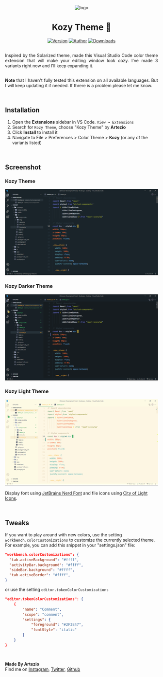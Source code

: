 <!-- Cover -->

<div align='center'> 
<img src='https://i.ibb.co/C7yWm5x/Icon.png' alt='logo'>
<br>

# Kozy Theme 🌱

[![Version](https://img.shields.io/badge/VSCODE-V1.12%2B-normal?style=flat)](https://code.visualstudio.com/updates/v1_12) [![Author](https://vsmarketplacebadge.apphb.com/version/Artezio.kozy-theme.svg)](https://github.com/Artezi0/Kozy)
[![Downloads](https://img.shields.io/visual-studio-marketplace/d/Artezio.kozy-theme?color=orange&label=Downloads)](https://marketplace.visualstudio.com/items?itemName=Artezio.kozy-theme)
</div>

<br>

<div align='justify'>
Inspired by the Solarized theme, made this Visual Studio Code color theme extension that will make your editing window look cozy. I've made 3 variants right now and I'll keep expanding it.

<br>
<br>

**Note** that I haven't fully tested this extension on all available languages. But I will keep updating it if needed. If threre is a problem please let me know.
</div>

<br />

## Installation

1. Open the **Extensions** sidebar in VS Code. `View → Extensions`
2. Search for `Kozy Theme`, choose "Kozy Theme" by **Artezio**
3. Click **Install** to install it
4. Navigate to File > Preferences > Color Theme > **Kozy** (or any of the variants listed)

<br>

## Screenshot
### Kozy Theme
![Screenshot](images/Screenshot%20(1).png)

### Kozy Darker Theme
![Screenshot](images/Screenshot%20(2).png)

### Kozy Light Theme
![Screenshot](images/Screenshot%20(3).png)

Display font using [JetBrains Nerd Font](https://www.nerdfonts.com/) and file icons using [City of Light Icons](https://github.com/Yummygum/city-lights-icons-vsc). 

<br />

## Tweaks

If you want to play around with new colors, use the setting `workbench.colorCustomizations` to customize the currently selected theme. For example, you can add this snippet in your "settings.json" file:

```json
"workbench.colorCustomizations": {
  "tab.activeBackground": "#ffff",
  "activityBar.background": "#ffff",
  "sideBar.background": "#ffff",
  "tab.activeBorder": "#ffff",
}
```

or use the setting `editor.tokenColorCustomizations`

```json
"editor.tokenColorCustomizations": {
    {
        "name": "Comment",
        "scope": "comment",
        "settings": {
            "foreground": "#2F3E47",
		    "fontStyle": "italic"
        }
    }
}
```

<br />

<!-- # **Color Pallete**
#### For Kozy theme and Kozy darker theme
| Color&nbsp;&nbsp;&nbsp;&nbsp;&nbsp;&nbsp;&nbsp;&nbsp;&nbsp;&nbsp;&nbsp;&nbsp;&nbsp;&nbsp;&nbsp; | Hex |
| ---------- | ------------------------------------------------------------ | 
| ![#2F3E47](https://via.placeholder.com/15/2F3E47/2F3E47?text=+) `#2F3E47` | Charcoal |
| ![#263138](https://via.placeholder.com/15/263138/263138?text=+) `#263138` | Gunmetal |
| ![#1A242A](https://via.placeholder.com/15/1A242A/1A242A?text=+) `#1A242A` | Charleston Gree |
| ![#182026](https://via.placeholder.com/15/182026/182026?text=+) `#182026` | Eerie Black |
| ![#DBE4FF](https://via.placeholder.com/15/DBE4FF/DBE4FF?text=+) `#DBE4FF` | Lavender Web |
| ![#EAEDF6](https://via.placeholder.com/15/EAEDF6/EAEDF6?text=+) `#EAEDF6` | Ghost White |
| ![#B6B3AE](https://via.placeholder.com/15/B6B3AE/B6B3AE?text=+) `#B6B3AE` | Silver Chalice |
| ![#63A0B5](https://via.placeholder.com/15/63A0B5/63A0B5?text=+) `#63A0B5` | Maximum Blue |
| ![#69B1B4](https://via.placeholder.com/15/69B1B4/69B1B4?text=+) `#69B1B4` | Blue Jeans |
| ![#7A7FDB](https://via.placeholder.com/15/7A7FDB/7A7FDB?text=+) `#7A7FDB` | Violet Blue Crayol |
| ![#A4A6CB](https://via.placeholder.com/15/A4A6CB/A4A6CB?text=+) `#A4A6CB` | Blue Bell |
| ![#F09971](https://via.placeholder.com/15/F09971/F09971?text=+) `#F09971` | Light Salmon |
| ![#EE6D6D](https://via.placeholder.com/15/EE6D6D/EE6D6D?text=+) `#EE6D6D` | Fuzzy Wuzzy |
| ![#E6422D](https://via.placeholder.com/15/E6422D/E6422D?text=+) `#E6422D` | Cinnabar |
| ![#F0743A](https://via.placeholder.com/15/F0743A/F0743A?text=+) `#F0743A` | Mandarin |
| ![#E6A631](https://via.placeholder.com/15/E6A631/E6A631?text=+) `#E6A631` | Honey Yellow |
| ![#C2A83E](https://via.placeholder.com/15/C2A83E/C2A83E?text=+) `#C2A83E` | Metalic Gold |
| ![#A5B034](https://via.placeholder.com/15/A5B034/A5B034?text=+) `#A5B034` | Straw |
| ![#39A960](https://via.placeholder.com/15/39A960/39A960?text=+) `#39A960` | Go Green |

<br />

#### For Kozy Lighter theme
| Color&nbsp;&nbsp;&nbsp;&nbsp;&nbsp;&nbsp;&nbsp;&nbsp;&nbsp;&nbsp;&nbsp;&nbsp;&nbsp;&nbsp;&nbsp; | Hex |
| ---------- | ------------------------------------------------------------ | 
| ![#FDFAE4](https://via.placeholder.com/15/FDFAE4/FDFAE4?text=+) `#FDFAE4` | Beige |
| ![#F7EDD2](https://via.placeholder.com/15/F7EDD2/F7EDD2?text=+) `#F7EDD2` |Cornsilk |
| ![#EAD9B9](https://via.placeholder.com/15/EAD9B9/EAD9B9?text=+) `#EAD9B9` | Dutch White |
| ![#CBBA9A](https://via.placeholder.com/15/CBBA9A/CBBA9A?text=+) `#CBBA9A` | Khaki Web |
| ![#5F6A79](https://via.placeholder.com/15/5F6A79/5F6A79?text=+) `#5F6A79` | Black Coral |
| ![#394956](https://via.placeholder.com/15/394956/394956?text=+) `#394956` | Charcoal |
| ![#B16286](https://via.placeholder.com/15/B16286/B16286?text=+) `#B16286` | Mulberry |
| ![#F57D7D](https://via.placeholder.com/15/F57D7D/F57D7D?text=+) `#F57D7D` | Light Coral |
| ![#F1563A](https://via.placeholder.com/15/F1563A/F1563A?text=+) `#F1563A` | Orange Soda |
| ![#F0743A](https://via.placeholder.com/15/F0743A/F0743A?text=+) `#F0743A` | Mandarin |
| ![#F9C74F](https://via.placeholder.com/15/F9C74F/F9C74F?text=+) `#F9C74F` | Maize Crayola |
| ![#C2A83E](https://via.placeholder.com/15/C2A83E/C2A83E?text=+) `#C2A83E` | Metallic Gold |
| ![#98971A](https://via.placeholder.com/15/98971A/98971A?text=+) `#98971A` | Citron |
| ![#689D6A](https://via.placeholder.com/15/689D6A/689D6A?text=+) `#689D6A` | Russian Green |
| ![#39A960](https://via.placeholder.com/15/39A960/39A960?text=+) `#39A960` | Go Green |
| ![#4CC977](https://via.placeholder.com/15/4CC977/4CC977?text=+) `#4CC977` | Emerald |
| ![#0B7974](https://via.placeholder.com/15/0B7974/0B7974?text=+) `#0B7974` | Pine Green |
| ![#48B1AB](https://via.placeholder.com/15/48B1AB/48B1AB?text=+) `#48B1AB` |  Verdigris |
| ![#55B6BB](https://via.placeholder.com/15/55B6BB/55B6BB?text=+) `#55B6BB` | Maximum Blue Crayola |
| ![#7A7FDB](https://via.placeholder.com/15/7A7FDB/7A7FDB?text=+) `#7A7FDB` | Violet Blue Crayola | -->

**Made By Artezio** <br /> Find me on 
[Instagram](https://instagram.com/artezio_),
[Twitter](https://twitter.com/Artezio0),
[Github](https://github.com/Artezi0)





